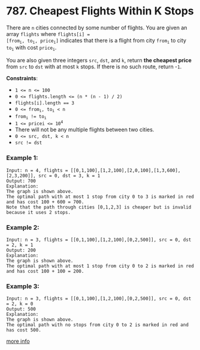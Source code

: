 # 787. Cheapest Flights Within K Stops

There are `n` cities connected by some number of flights. You are given an array `flights` where <code>flights[i] = [from<sub>i</sub>, to<sub>i</sub>, price<sub>i</sub>]</code> indicates that there is a flight from city <code>from<sub>i</sub></code> to city <code>to<sub>i</sub></code> with cost <code>price<sub>i</sub></code>.

You are also given three integers `src`, `dst`, and `k`, return **the cheapest price** from `src` to `dst` with at most `k` stops. If there is no such route, return -`1`.

**Constraints**:
- `1 <= n <= 100`
- `0 <= flights.length <= (n * (n - 1) / 2)`
- `flights[i].length == 3`
- <code>0 <= from<sub>i</sub>, to<sub>i</sub> < n</code>
- <code>from<sub>i</sub> != to<sub>i</sub></code>
- <code>1 <= pricei <= 10<sup>4</sup></code>
- There will not be any multiple flights between two cities.
- `0 <= src, dst, k < n`
- `src != dst`

### Example 1:
```
Input: n = 4, flights = [[0,1,100],[1,2,100],[2,0,100],[1,3,600],[2,3,200]], src = 0, dst = 3, k = 1
Output: 700
Explanation:
The graph is shown above.
The optimal path with at most 1 stop from city 0 to 3 is marked in red and has cost 100 + 600 = 700.
Note that the path through cities [0,1,2,3] is cheaper but is invalid because it uses 2 stops.
```

### Example 2:
```
Input: n = 3, flights = [[0,1,100],[1,2,100],[0,2,500]], src = 0, dst = 2, k = 1
Output: 200
Explanation:
The graph is shown above.
The optimal path with at most 1 stop from city 0 to 2 is marked in red and has cost 100 + 100 = 200.
```

### Example 3:
```
Input: n = 3, flights = [[0,1,100],[1,2,100],[0,2,500]], src = 0, dst = 2, k = 0
Output: 500
Explanation:
The graph is shown above.
The optimal path with no stops from city 0 to 2 is marked in red and has cost 500.
```

[more info](https://leetcode.com/problems/cheapest-flights-within-k-stops/)